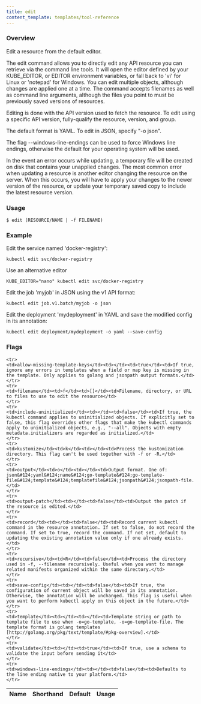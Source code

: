 ```yaml
---
title: edit
content_template: templates/tool-reference
---
```


### Overview
Edit a resource from the default editor.

 The edit command allows you to directly edit any API resource you can retrieve via the command line tools. It will open the editor defined by your KUBE_EDITOR, or EDITOR environment variables, or fall back to 'vi' for Linux or 'notepad' for Windows. You can edit multiple objects, although changes are applied one at a time. The command accepts filenames as well as command line arguments, although the files you point to must be previously saved versions of resources.

 Editing is done with the API version used to fetch the resource. To edit using a specific API version, fully-qualify the resource, version, and group.

 The default format is YAML. To edit in JSON, specify "-o json".

 The flag --windows-line-endings can be used to force Windows line endings, otherwise the default for your operating system will be used.

 In the event an error occurs while updating, a temporary file will be created on disk that contains your unapplied changes. The most common error when updating a resource is another editor changing the resource on the server. When this occurs, you will have to apply your changes to the newer version of the resource, or update your temporary saved copy to include the latest resource version.

### Usage

`$ edit (RESOURCE/NAME | -f FILENAME)`


### Example

 Edit the service named 'docker-registry':

```shell
kubectl edit svc/docker-registry
```

 Use an alternative editor

```shell
KUBE_EDITOR="nano" kubectl edit svc/docker-registry
```

 Edit the job 'myjob' in JSON using the v1 API format:

```shell
kubectl edit job.v1.batch/myjob -o json
```

 Edit the deployment 'mydeployment' in YAML and save the modified config in its annotation:

```shell
kubectl edit deployment/mydeployment -o yaml --save-config
```




### Flags

<div class="table-responsive"><table class="table table-bordered">
<thead class="thead-light">
<tr>
            <th>Name</th>
            <th>Shorthand</th>
            <th>Default</th>
            <th>Usage</th>
        </tr>
    </thead>
    <tbody>
    
    <tr>
    <td>allow-missing-template-keys</td><td></td><td>true</td><td>If true, ignore any errors in templates when a field or map key is missing in the template. Only applies to golang and jsonpath output formats.</td>
    </tr>
    <tr>
    <td>filename</td><td>f</td><td>[]</td><td>Filename, directory, or URL to files to use to edit the resource</td>
    </tr>
    <tr>
    <td>include-uninitialized</td><td></td><td>false</td><td>If true, the kubectl command applies to uninitialized objects. If explicitly set to false, this flag overrides other flags that make the kubectl commands apply to uninitialized objects, e.g., "--all". Objects with empty metadata.initializers are regarded as initialized.</td>
    </tr>
    <tr>
    <td>kustomize</td><td>k</td><td></td><td>Process the kustomization directory. This flag can't be used together with -f or -R.</td>
    </tr>
    <tr>
    <td>output</td><td>o</td><td></td><td>Output format. One of: json&#124;yaml&#124;name&#124;go-template&#124;go-template-file&#124;template&#124;templatefile&#124;jsonpath&#124;jsonpath-file.</td>
    </tr>
    <tr>
    <td>output-patch</td><td></td><td>false</td><td>Output the patch if the resource is edited.</td>
    </tr>
    <tr>
    <td>record</td><td></td><td>false</td><td>Record current kubectl command in the resource annotation. If set to false, do not record the command. If set to true, record the command. If not set, default to updating the existing annotation value only if one already exists.</td>
    </tr>
    <tr>
    <td>recursive</td><td>R</td><td>false</td><td>Process the directory used in -f, --filename recursively. Useful when you want to manage related manifests organized within the same directory.</td>
    </tr>
    <tr>
    <td>save-config</td><td></td><td>false</td><td>If true, the configuration of current object will be saved in its annotation. Otherwise, the annotation will be unchanged. This flag is useful when you want to perform kubectl apply on this object in the future.</td>
    </tr>
    <tr>
    <td>template</td><td></td><td></td><td>Template string or path to template file to use when -o=go-template, -o=go-template-file. The template format is golang templates [http://golang.org/pkg/text/template/#pkg-overview].</td>
    </tr>
    <tr>
    <td>validate</td><td></td><td>true</td><td>If true, use a schema to validate the input before sending it</td>
    </tr>
    <tr>
    <td>windows-line-endings</td><td></td><td>false</td><td>Defaults to the line ending native to your platform.</td>
    </tr>
</tbody>
</table></div>



